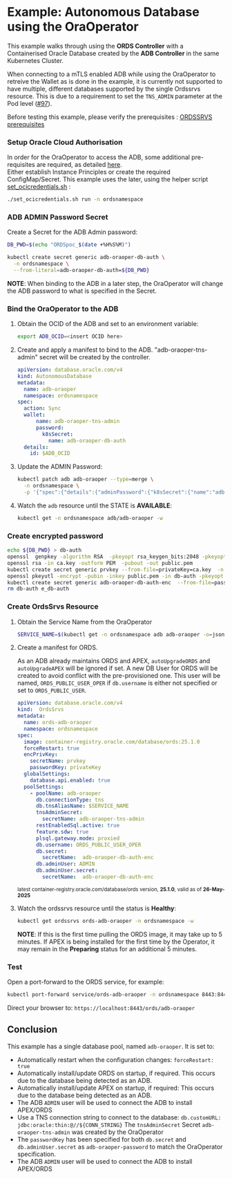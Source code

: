 # Example: Autonomous Database using the OraOperator

This example walks through using the **ORDS Controller** with a Containerised Oracle Database created by the **ADB Controller** in the same Kubernetes Cluster.

When connecting to a mTLS enabled ADB while using the OraOperator to retreive the Wallet as is done in the example, it is currently not supported to have multiple, different databases supported by the single Ordssrvs resource.  This is due to a requirement to set the `TNS_ADMIN` parameter at the Pod level ([#97](https://github.com/oracle/oracle-database-operator/issues/97)).

Before testing this example, please verify the prerequisites : [ORDSSRVS prerequisites](../README.md#prerequisites)

### Setup Oracle Cloud Authorisation

In order for the OraOperator to access the ADB, some additional pre-requisites are required, as detailed [here](https://github.com/oracle/oracle-database-operator/blob/main/docs/adb/ADB_PREREQUISITES.md).  
Either establish Instance Principles or create the required ConfigMap/Secret.  This example uses the later, using the helper script [set_ocicredentials.sh](https://github.com/oracle/oracle-database-operator/blob/main/set_ocicredentials.sh) :

```bash
./set_ocicredentials.sh run -n ordsnamespace
```

### ADB ADMIN Password Secret

Create a Secret for the ADB Admin password:

```bash
DB_PWD=$(echo "ORDSpoc_$(date +%H%S%M)")

kubectl create secret generic adb-oraoper-db-auth \
  -n ordsnamespace \
  --from-literal=adb-oraoper-db-auth=${DB_PWD}
```

**NOTE**: When binding to the ADB in a later step, the OraOperator will change the ADB password to what is specified in the Secret.

### Bind the OraOperator to the ADB

1. Obtain the OCID of the ADB and set to an environment variable:

    ```bash
    export ADB_OCID=<insert OCID here>
    ```

1. Create and apply a manifest to bind to the ADB.
    "adb-oraoper-tns-admin" secret will be created by the controller.

    ```yaml
    apiVersion: database.oracle.com/v4
    kind: AutonomousDatabase
    metadata:
      name: adb-oraoper
      namespace: ordsnamespace
    spec:
      action: Sync
      wallet:
          name: adb-oraoper-tns-admin
          password:
            k8sSecret:
              name: adb-oraoper-db-auth
      details:
        id: $ADB_OCID
    ```

1. Update the ADMIN Password:

    ```bash
    kubectl patch adb adb-oraoper --type=merge \
      -n ordsnamespace \
      -p '{"spec":{"details":{"adminPassword":{"k8sSecret":{"name":"adb-oraoper-db-auth"}}}}}'
    ```

1. Watch the `adb` resource until the STATE is **AVAILABLE**:

    ```bash
    kubectl get -n ordsnamespace adb/adb-oraoper -w
    ```

### Create encrypted password 

```bash
echo ${DB_PWD} > db-auth
openssl  genpkey -algorithm RSA  -pkeyopt rsa_keygen_bits:2048 -pkeyopt rsa_keygen_pubexp:65537 > ca.key
openssl rsa -in ca.key -outform PEM  -pubout -out public.pem
kubectl create secret generic prvkey --from-file=privateKey=ca.key  -n ordsnamespace
openssl pkeyutl -encrypt -pubin -inkey public.pem -in db-auth -pkeyopt rsa_padding_mode:oaep -pkeyopt rsa_oaep_md:sha256 |base64 > e_db-auth
kubectl create secret generic adb-oraoper-db-auth-enc  --from-file=password=e_db-auth -n  ordsnamespace
rm db-auth e_db-auth
```

### Create OrdsSrvs Resource

1. Obtain the Service Name from the OraOperator

    ```bash
    SERVICE_NAME=$(kubectl get -n ordsnamespace adb adb-oraoper -o=jsonpath='{.spec.details.dbName}'_TP)
    ```

1. Create a manifest for ORDS.

    As an ADB already maintains ORDS and APEX, `autoUpgradeORDS` and `autoUpgradeAPEX` will be ignored if set.  A new DB User for ORDS will be created to avoid conflict with the pre-provisioned one.  This user will be
    named, `ORDS_PUBLIC_USER_OPER` if `db.username` is either not specified or set to `ORDS_PUBLIC_USER`.

    ```yaml
    apiVersion: database.oracle.com/v4
    kind:  OrdsSrvs
    metadata:
      name: ords-adb-oraoper
      namespace: ordsnamespace
    spec:
      image: container-registry.oracle.com/database/ords:25.1.0
      forceRestart: true
      encPrivKey:
        secretName: prvkey
        passwordKey: privateKey
      globalSettings:
        database.api.enabled: true
      poolSettings:
        - poolName: adb-oraoper
          db.connectionType: tns
          db.tnsAliasName: $SERVICE_NAME
          tnsAdminSecret:
            secretName: adb-oraoper-tns-admin
          restEnabledSql.active: true
          feature.sdw: true
          plsql.gateway.mode: proxied
          db.username: ORDS_PUBLIC_USER_OPER
          db.secret:
            secretName:  adb-oraoper-db-auth-enc
          db.adminUser: ADMIN
          db.adminUser.secret:
            secretName:  adb-oraoper-db-auth-enc
    ```
    <sup>latest container-registry.oracle.com/database/ords version, **25.1.0**, valid as of **26-May-2025**</sup>

1. Watch the ordssrvs resource until the status is **Healthy**:
    ```bash
    kubectl get ordssrvs ords-adb-oraoper -n ordsnamespace -w
    ```

    **NOTE**: If this is the first time pulling the ORDS image, it may take up to 5 minutes.  If APEX
    is being installed for the first time by the Operator, it may remain in the **Preparing** 
    status for an additional 5 minutes.


### Test

Open a port-forward to the ORDS service, for example:

```bash
kubectl port-forward service/ords-adb-oraoper -n ordsnamespace 8443:8443
```

Direct your browser to: `https://localhost:8443/ords/adb-oraoper`

## Conclusion

This example has a single database pool, named `adb-oraoper`.  It is set to:

* Automatically restart when the configuration changes: `forceRestart: true`
* Automatically install/update ORDS on startup, if required.  This occurs due to the database being detected as an ADB.
* Automatically install/update APEX on startup, if required: This occurs due to the database being detected as an ADB.
* The ADB `ADMIN` user will be used to connect the ADB to install APEX/ORDS
* Use a TNS connection string to connect to the database: `db.customURL: jdbc:oracle:thin:@//${CONN_STRING}`
  The `tnsAdminSecret` Secret `adb-oraoper-tns-admin` was created by the OraOperator
* The `passwordKey` has been specified for both `db.secret` and `db.adminUser.secret` as `adb-oraoper-password` to match the OraOperator specification.
* The ADB `ADMIN` user will be used to connect the ADB to install APEX/ORDS